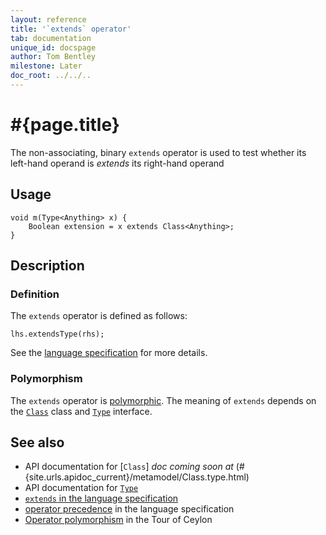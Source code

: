 ```yaml
---
layout: reference
title: '`extends` operator'
tab: documentation
unique_id: docspage
author: Tom Bentley
milestone: Later
doc_root: ../../..
---
```


# #{page.title}

The non-associating, binary `extends` operator is used to test whether its 
left-hand operand is *extends* its right-hand operand

## Usage 

<!-- check:none -->
    void m(Type<Anything> x) {
        Boolean extension = x extends Class<Anything>;
    }

## Description

### Definition

The `extends` operator is defined as follows:

<!-- check:none -->
    lhs.extendsType(rhs);

See the [language specification](#{site.urls.spec_current}#equalitycomparison) for more details.

### Polymorphism

The `extends` operator is [polymorphic](#{page.doc_root}/reference/operator/operator-polymorphism). 
The meaning of `extends` depends on the 
[`Class`](#{site.urls.apidoc_current}/metamodel/Class.type.html) class and 
[`Type`](#{site.urls.apidoc_current}/metamodel/Type.type.html) interface.

## See also

* API documentation for [`Class`] _doc coming soon at_ (#{site.urls.apidoc_current}/metamodel/Class.type.html)
* API documentation for [`Type`](#{site.urls.apidoc_current}/metamodel/Type.type.html)
* [`extends` in the language specification](#{site.urls.spec_current}#equalitycomparison)
* [operator precedence](#{site.urls.spec_current}#operatorprecedence) in the 
  language specification
* [Operator polymorphism](#{page.doc_root}/tour/language-module/#operator_polymorphism) 
  in the Tour of Ceylon

